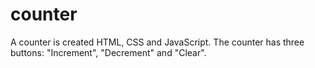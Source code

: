 # counter
A counter is created HTML, CSS and JavaScript. The counter has three buttons: "Increment", "Decrement" and "Clear". 
